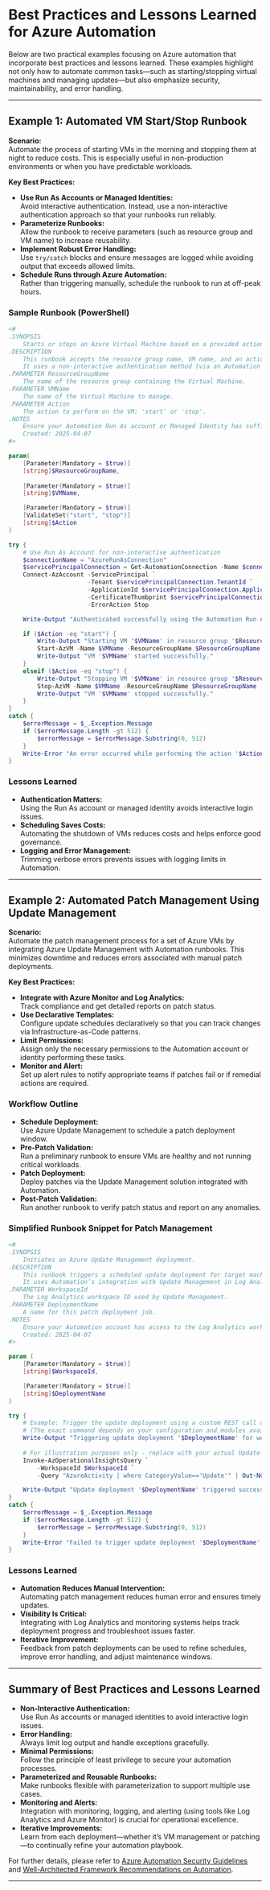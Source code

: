 
# Best Practices and Lessons Learned for Azure Automation

Below are two practical examples focusing on Azure automation that incorporate best practices and lessons learned. These examples highlight not only how to automate common tasks—such as starting/stopping virtual machines and managing updates—but also emphasize security, maintainability, and error handling.

---

## Example 1: Automated VM Start/Stop Runbook

**Scenario:**  
Automate the process of starting VMs in the morning and stopping them at night to reduce costs. This is especially useful in non-production environments or when you have predictable workloads.

**Key Best Practices:**

- **Use Run As Accounts or Managed Identities:**  
  Avoid interactive authentication. Instead, use a non-interactive authentication approach so that your runbooks run reliably.
- **Parameterize Runbooks:**  
  Allow the runbook to receive parameters (such as resource group and VM name) to increase reusability.
- **Implement Robust Error Handling:**  
  Use `try/catch` blocks and ensure messages are logged while avoiding output that exceeds allowed limits.
- **Schedule Runs through Azure Automation:**  
  Rather than triggering manually, schedule the runbook to run at off-peak hours.

### Sample Runbook (PowerShell)

```powershell
<#
.SYNOPSIS
    Starts or stops an Azure Virtual Machine based on a provided action.
.DESCRIPTION
    This runbook accepts the resource group name, VM name, and an action parameter (Start/Stop).
    It uses a non-interactive authentication method (via an Automation Run As Account) to perform the task.
.PARAMETER ResourceGroupName
    The name of the resource group containing the Virtual Machine.
.PARAMETER VMName
    The name of the Virtual Machine to manage.
.PARAMETER Action
    The action to perform on the VM: 'start' or 'stop'.
.NOTES
    Ensure your Automation Run As account or Managed Identity has sufficient permissions.
    Created: 2025-04-07
#>

param(
    [Parameter(Mandatory = $true)]
    [string]$ResourceGroupName,
    
    [Parameter(Mandatory = $true)]
    [string]$VMName,

    [Parameter(Mandatory = $true)]
    [ValidateSet("start", "stop")]
    [string]$Action
)

try {
    # Use Run As Account for non-interactive authentication
    $connectionName = "AzureRunAsConnection"
    $servicePrincipalConnection = Get-AutomationConnection -Name $connectionName
    Connect-AzAccount -ServicePrincipal `
                      -Tenant $servicePrincipalConnection.TenantId `
                      -ApplicationId $servicePrincipalConnection.ApplicationId `
                      -CertificateThumbprint $servicePrincipalConnection.CertificateThumbprint `
                      -ErrorAction Stop

    Write-Output "Authenticated successfully using the Automation Run As Account."

    if ($Action -eq "start") {
        Write-Output "Starting VM '$VMName' in resource group '$ResourceGroupName'..."
        Start-AzVM -Name $VMName -ResourceGroupName $ResourceGroupName -ErrorAction Stop
        Write-Output "VM '$VMName' started successfully."
    }
    elseif ($Action -eq "stop") {
        Write-Output "Stopping VM '$VMName' in resource group '$ResourceGroupName'..."
        Stop-AzVM -Name $VMName -ResourceGroupName $ResourceGroupName -Force -ErrorAction Stop
        Write-Output "VM '$VMName' stopped successfully."
    }
}
catch {
    $errorMessage = $_.Exception.Message
    if ($errorMessage.Length -gt 512) {
        $errorMessage = $errorMessage.Substring(0, 512)
    }
    Write-Error "An error occurred while performing the action '$Action' on VM '$VMName'. Details: $errorMessage"
}
```

### Lessons Learned

- **Authentication Matters:**  
  Using the Run As account or managed identity avoids interactive login issues.
- **Scheduling Saves Costs:**  
  Automating the shutdown of VMs reduces costs and helps enforce good governance.
- **Logging and Error Management:**  
  Trimming verbose errors prevents issues with logging limits in Automation.

---

## Example 2: Automated Patch Management Using Update Management

**Scenario:**  
Automate the patch management process for a set of Azure VMs by integrating Azure Update Management with Automation runbooks. This minimizes downtime and reduces errors associated with manual patch deployments.

**Key Best Practices:**

- **Integrate with Azure Monitor and Log Analytics:**  
  Track compliance and get detailed reports on patch status.
- **Use Declarative Templates:**  
  Configure update schedules declaratively so that you can track changes via Infrastructure-as-Code patterns.
- **Limit Permissions:**  
  Assign only the necessary permissions to the Automation account or identity performing these tasks.
- **Monitor and Alert:**  
  Set up alert rules to notify appropriate teams if patches fail or if remedial actions are required.

### Workflow Outline

- **Schedule Deployment:**  
  Use Azure Update Management to schedule a patch deployment window.
- **Pre-Patch Validation:**  
  Run a preliminary runbook to ensure VMs are healthy and not running critical workloads.
- **Patch Deployment:**  
  Deploy patches via the Update Management solution integrated with Automation.
- **Post-Patch Validation:**  
  Run another runbook to verify patch status and report on any anomalies.

### Simplified Runbook Snippet for Patch Management

```powershell
<#
.SYNOPSIS
    Initiates an Azure Update Management deployment.
.DESCRIPTION
    This runbook triggers a scheduled update deployment for target machines.
    It uses Automation’s integration with Update Management in Log Analytics.
.PARAMETER WorkspaceId
    The Log Analytics workspace ID used by Update Management.
.PARAMETER DeploymentName
    A name for this patch deployment job.
.NOTES
    Ensure your Automation account has access to the Log Analytics workspace.
    Created: 2025-04-07
#>

param (
    [Parameter(Mandatory = $true)]
    [string]$WorkspaceId,

    [Parameter(Mandatory = $true)]
    [string]$DeploymentName
)

try {
    # Example: Trigger the update deployment using a custom REST call or module cmdlet.
    # (The exact command depends on your configuration and modules available.)
    Write-Output "Triggering update deployment '$DeploymentName' for workspace '$WorkspaceId'..."
    
    # For illustration purposes only - replace with your actual Update Management command.
    Invoke-AzOperationalInsightsQuery `
        -WorkspaceId $WorkspaceId `
        -Query "AzureActivity | where CategoryValue=='Update'" | Out-Null

    Write-Output "Update deployment '$DeploymentName' triggered successfully."
}
catch {
    $errorMessage = $_.Exception.Message
    if ($errorMessage.Length -gt 512) {
        $errorMessage = $errorMessage.Substring(0, 512)
    }
    Write-Error "Failed to trigger update deployment '$DeploymentName'. Details: $errorMessage"
}
```

### Lessons Learned

- **Automation Reduces Manual Intervention:**  
  Automating patch management reduces human error and ensures timely updates.
- **Visibility Is Critical:**  
  Integrating with Log Analytics and monitoring systems helps track deployment progress and troubleshoot issues faster.
- **Iterative Improvement:**  
  Feedback from patch deployments can be used to refine schedules, improve error handling, and adjust maintenance windows.

---

## Summary of Best Practices and Lessons Learned

- **Non-Interactive Authentication:**  
  Use Run As accounts or managed identities to avoid interactive login issues.
- **Error Handling:**  
  Always limit log output and handle exceptions gracefully.
- **Minimal Permissions:**  
  Follow the principle of least privilege to secure your automation processes.
- **Parameterized and Reusable Runbooks:**  
  Make runbooks flexible with parameterization to support multiple use cases.
- **Monitoring and Alerts:**  
  Integration with monitoring, logging, and alerting (using tools like Log Analytics and Azure Monitor) is crucial for operational excellence.
- **Iterative Improvements:**  
  Learn from each deployment—whether it’s VM management or patching—to continually refine your automation playbook.

For further details, please refer to [Azure Automation Security Guidelines](https://learn.microsoft.com/en-us/azure/automation/automation-security-guidelines) and [Well-Architected Framework Recommendations on Automation](https://learn.microsoft.com/en-us/azure/well-architected/operational-excellence/automate-tasks).

---
